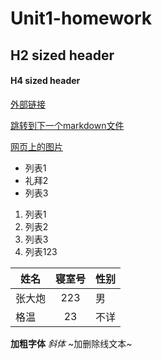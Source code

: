 # Unit1-homework
## H2 sized header
#### H4 sized header
[外部链接](https://github.com/)

[跳转到下一个markdown文件](./markdown2.md)

[网页上的图片](https://tr.lol.qq.com/fanart/detail.html?contentId=67823)

+ 列表1
+ 礼拜2
+ 列表3

1. 列表1
2. 列表2
3. 列表3
4. 列表123

姓名|寝室号|性别
-|:-:|-
张大炮|223|男
格温|23|不详

**加粗字体**
*斜体*
~加删除线文本~
